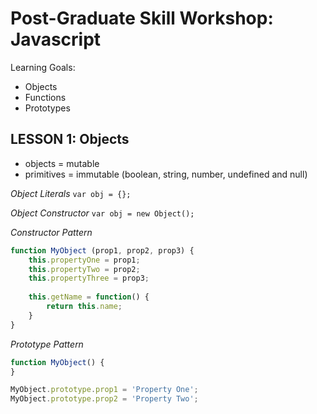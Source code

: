 # Post-Graduate Skill Workshop: Javascript

Learning Goals:
* Objects
* Functions
* Prototypes

## LESSON 1: Objects

* objects = mutable
* primitives = immutable (boolean, string, number, undefined and null)

_Object Literals_
`var obj = {};`

_Object Constructor_
`var obj = new Object();`

_Constructor Pattern_
```js
function MyObject (prop1, prop2, prop3) {
    this.propertyOne = prop1;
    this.propertyTwo = prop2;
    this.propertyThree = prop3;
    
    this.getName = function() {
        return this.name;
    }
}
```

_Prototype Pattern_
```js
function MyObject() {
}

MyObject.prototype.prop1 = 'Property One';
MyObject.prototype.prop2 = 'Property Two';
```
